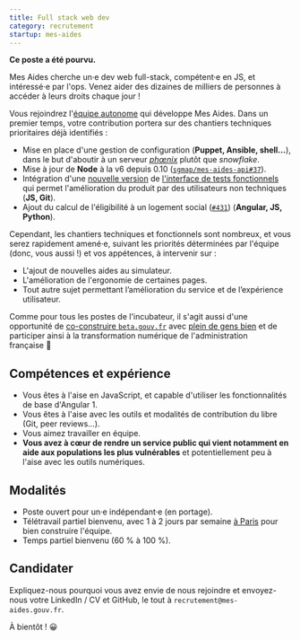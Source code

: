 ```yaml
---
title: Full stack web dev
category: recrutement
startup: mes-aides
---
```


**Ce poste a été pourvu.**

<!--more-->

Mes Aides cherche un·e dev web full-stack, compétent·e en JS, et intéressé·e par l'ops. Venez aider des dizaines de milliers de personnes à accéder à leurs droits chaque jour !

Vous rejoindrez l'[équipe autonome](https://beta.gouv.fr/2016/11/28/equipes-autonomes) qui développe Mes Aides. Dans un premier temps, votre contribution portera sur des chantiers techniques prioritaires déjà identifiés :

- Mise en place d'une gestion de configuration (**Puppet, Ansible, shell…**), dans le but d'aboutir à un serveur [_phœnix_](https://martinfowler.com/bliki/PhoenixServer.html) plutôt que _snowflake_.
- Mise à jour de **Node** à la v6 depuis 0.10 ([`sgmap/mes-aides-api#37`](https://github.com/sgmap/mes-aides-api/issues/37)).
- Intégration d'une [nouvelle version](https://github.com/sgmap/ludwig/) de [l'interface de tests fonctionnels](https://mes-aides.gouv.fr/tests/) qui permet l'amélioration du produit par des utilisateurs non techniques (**JS, Git**).
- Ajout du calcul de l'éligibilité à un logement social ([`#431`](https://github.com/sgmap/mes-aides-ui/issues/431)) (**Angular, JS, Python**).

Cependant, les chantiers techniques et fonctionnels sont nombreux, et vous serez rapidement amené·e, suivant les priorités déterminées par l'équipe (donc, vous aussi !) et vos appétences, à intervenir sur :

- L'ajout de nouvelles aides au simulateur.
- L'amélioration de l'ergonomie de certaines pages.
- Tout autre sujet permettant l’amélioration du service et de l’expérience utilisateur.

Comme pour tous les postes de l'incubateur, il s'agit aussi d'une opportunité de [co-construire `beta.gouv.fr`](https://github.com/sgmap/beta.gouv.fr/wiki) avec [plein de gens bien](https://beta.gouv.fr/communaute) et de participer ainsi à la transformation numérique de l'administration française 🤘

## Compétences et expérience

- Vous êtes à l'aise en JavaScript, et capable d'utiliser les fonctionnalités de base d'Angular 1.
- Vous êtes à l'aise avec les outils et modalités de contribution du libre (Git, peer reviews…).
- Vous aimez travailler en équipe.
- **Vous avez à cœur de rendre un service public qui vient notamment en aide aux populations les plus vulnérables** et potentiellement peu à l'aise avec les outils numériques.


## Modalités

- Poste ouvert pour un·e indépendant·e (en portage).
- Télétravail partiel bienvenu, avec 1 à 2 jours par semaine [à Paris](https://github.com/sgmap/beta.gouv.fr/wiki/Locaux) pour bien construire l'équipe.
- Temps partiel bienvenu (60 % à 100 %).

## Candidater

Expliquez-nous pourquoi vous avez envie de nous rejoindre et envoyez-nous votre LinkedIn / CV et GitHub, le tout à `recrutement@mes-aides.gouv.fr`.

À bientôt ! 😀
